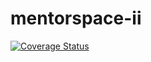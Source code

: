 # mentorspace-ii

[![Coverage Status](https://coveralls.io/repos/github/Muhire-Josue/mentorspace-ii/badge.svg?branch=develop)](https://coveralls.io/github/Muhire-Josue/mentorspace-ii?branch=develop)
